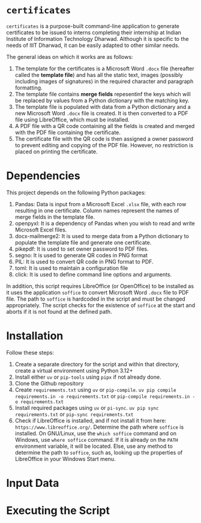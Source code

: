 # `certificates`

`certificates` is a purpose-built command-line application to generate certificates to be issued to interns completing their internship at Indian Institute of Information Technology Dharwad. Although it is specific to the needs of IIIT Dharwad, it can be easily adapted to other similar needs.

The general ideas on which it works are as follows:

1. The template for the certificates is a Microsoft Word `.docx` file (hereafter called the **template file**) and has all the static text, images (possibly including images of signatures) in the required character and paragraph formatting.
2. The template file contains **merge fields** repesentinf the keys which will be replaced by values from a Python dictionary with the matching key.
3. The template file is populated with data from a Python dictionary and a new Microsoft Word `.docx` file is created. It is then converted to a PDF file using LibreOffice, which must be installed.
4. A PDF file with a QR code containing all the fields is created and merged with the PDF file containing the certificate.
5. The certificate file with the QR code is then assigned a owner password to prevent editing and copying of the PDF file. However, no restriction is placed on printing the certificate.

# Dependencies
This project depends on the following Python packages:

1. Pandas: Data is input from a Microsoft Excel `.xlsx` file, with each row resulting in one certificate. Column names represent the names of merge fields in the template file.
2. openpyxl: It is a dependency of Pandas when you wish to read and write Microsoft Excel files.
3. docx-mailmerge2: It is used to merge data from a Python dictionary to populate the template file and generate one certificate.
4. pikepdf: It is used to set owner password to PDF files.
5. segno: It is used to generate QR codes in PNG format
6. PIL: It is used to convert QR code in PNG format to PDF.
7. toml: It is used to maintain a configuration file
8. click: It is used to define command line options and arguments.

In addition, this script requires LibreOffice (or OpenOffice) to be installed as it uses the application `soffice` to convert Microsoft Word `.docx` file to PDF file. The path to `soffice` is hardcoded in the script and must be changed appropriately. The script checks for the existence of `soffice` at the start and aborts if it is not found at the defined path.

# Installation
Follow these steps:

1. Create a separate directory for the script and within that directory, create a virtual environment using Python 3.12+
2. Install either `uv` or `pip-tools` using `pipx` if not already done.
3. Clone the Github repository
4. Create `requirements.txt` using `uv` or `pip-compile`. `uv pip compile requirements.in -o requirements.txt` or `pip-compile requirements.in -o requirements.txt`
5. Install required packages using `uv` or `pi-sync`. `uv pip sync requirements.txt` or `pip-sync requirements.txt`
6. Check if LibreOffice is installed, and if not install it from here: `https://www.libreoffice.org/`. Determine the path where `soffice` is installed. On GNU/Linux, use the `which soffice` command and on Windows, use `where soffice` command. If it is already on the `PATH` environment variable, it will be located. Else, use any method to determine the path to `soffice`, such as, looking up the properties of LibreOffice in your Windows Start menu.

# Input Data

# Executing the Script

